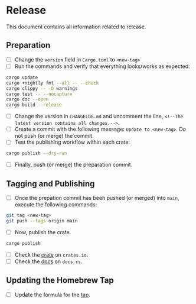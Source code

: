 # Release

This document contains all information related to release.

## Preparation

- [ ] Change the `version` field in `Cargo.toml` to `<new-tag>`
- [ ] Run the commands and verify that everything looks/works as expected:

```sh
cargo update
cargo +nightly fmt --all -- --check
cargo clippy -- -D warnings
cargo test -- --nocapture
cargo doc --open
cargo build --release
```

- [ ] Change the version in `CHANGELOG.md` and uncomment the line, `<!--The latest version contains all changes.-->`.
- [ ] Create a commit with the following message: `Update to <new-tag>`. Do not push (or merge) the commit.
- [ ] Test the publishing workflow within each crate:

```sh
cargo publish --dry-run
```

- [ ] Finally, push (or merge) the preparation commit.

## Tagging and Publishing

- [ ] Once the prepation commit has been pushed (or merged) into `main`, execute the following commands:

```sh
git tag <new-tag>
git push --tags origin main
```

- [ ] Now, publish the crate.

```sh
cargo publish
```

- [ ] Check the [crate](https://crates.io/crates/gfold) on `crates.io`.
- [ ] Check the [docs](https://docs.rs/gfold) on `docs.rs`.

## Updating the Homebrew Tap

- [ ] Update the formula for the [tap](https://github.com/nickgerace/homebrew-gfold).
